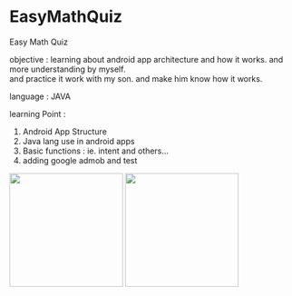 # EasyMathQuiz

Easy Math Quiz

objective : learning about android app architecture and how it works. and more understanding by myself.  
and practice it work with my son. and make him know how it works.

language : JAVA

learning Point :

1. Android App Structure
2. Java lang use in android apps
3. Basic functions : ie. intent and others...
4. adding google admob and test

<img src="https://user-images.githubusercontent.com/97417837/173170558-a4106ca2-6d80-49ad-830e-8c08443ac880.jpg" width="200"/>
<img src="https://user-images.githubusercontent.com/97417837/173170560-6d9cf9cf-847a-4e7c-b2f6-0e230d08f0c5" width="200"/>
